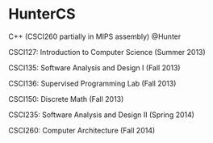 HunterCS
========

C++ (CSCI260 partially in MIPS assembly) @Hunter

CSCI127: Introduction to Computer Science (Summer 2013)

CSCI135: Software Analysis and Design I (Fall 2013)

CSCI136: Supervised Programming Lab (Fall 2013)

CSCI150: Discrete Math (Fall 2013)

CSCI235: Software Analysis and Design II (Spring 2014)

CSCI260: Computer Architecture (Fall 2014)


